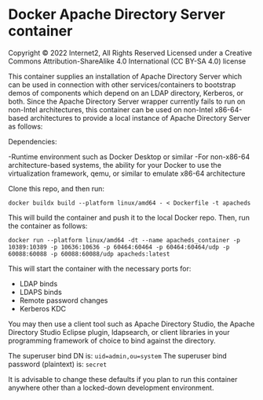 # Docker Apache Directory Server container

Copyright © 2022 Internet2, All Rights Reserved
Licensed under a Creative Commons Attribution-ShareAlike 4.0 International (CC BY-SA 4.0) license

This container supplies an installation of Apache Directory Server which can be used in connection with other services/containers to bootstrap demos of components which depend on an LDAP directory, Kerberos, or both. Since the Apache Directory Server wrapper currently fails to run on non-Intel architectures, this container can be used on non-Intel x86-64-based architectures to provide a local instance of Apache Directory Server as follows:

Dependencies:

-Runtime environment such as Docker Desktop or similar
-For non-x86-64 architecture-based systems, the ability for your Docker to use the virtualization framework, qemu, or similar to emulate x86-64 architecture

Clone this repo, and then run:

`docker buildx build --platform linux/amd64 - < Dockerfile -t apacheds`

This will build the container and push it to the local Docker repo. Then, run the container as follows:

`docker run --platform linux/amd64 -dt --name apacheds_container -p 10389:10389 -p 10636:10636 -p 60464:60464 -p 60464:60464/udp -p 60088:60088 -p 60088:60088/udp apacheds:latest`

This will start the container with the necessary ports for:

- LDAP binds
- LDAPS binds
- Remote password changes
- Kerberos KDC

You may then use a client tool such as Apache Directory Studio, the Apache Directory Studio Eclipse plugin, ldapsearch, or client libraries in your programming framework of choice to bind against the directory.

The superuser bind DN is: `uid=admin,ou=system`
The superuser bind password (plaintext) is: `secret`

It is advisable to change these defaults if you plan to run this container anywhere other than a locked-down development environment.
